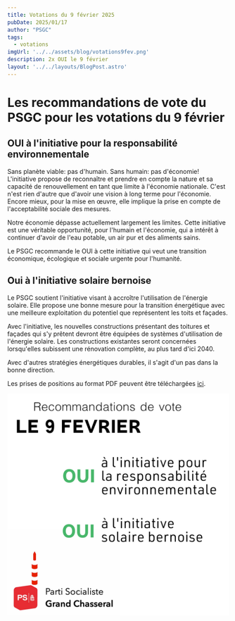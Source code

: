 ```yaml
---
title: Votations du 9 février 2025
pubDate: 2025/01/17
author: "PSGC"
tags:
  - votations
imgUrl: '../../assets/blog/votations9fev.png'
description: 2x OUI le 9 février 
layout: '../../layouts/BlogPost.astro'
---
```


# Les recommandations de vote du PSGC pour les votations du 9 février

## OUI à l'initiative pour la responsabilité environnementale
Sans planète viable: pas d'humain. Sans humain: pas d'économie! 
L'initiative propose de reconnaître et prendre en compte la nature et sa capacité de renouvellement en tant que limite à l'économie nationale. C'est n'est rien d'autre que d'avoir une vision à long terme pour l'économie. Encore mieux, pour la mise en œuvre, elle implique la prise en compte de l'acceptabilité sociale des mesures. 

Notre économie dépasse actuellement largement les limites. Cette initiative est une véritable opportunité, pour l'humain et l'économie, qui a intérêt à continuer d'avoir de l'eau potable, un air pur et des aliments sains. 

Le PSGC recommande le OUI à cette initiative qui veut une transition économique, écologique et sociale urgente pour l'humanité.

## Oui à l'initiative solaire bernoise
Le PSGC soutient l'initiative visant à accroître l'utilisation de l'énergie solaire. Elle propose une bonne mesure pour la transition énergétique avec une meilleure exploitation du potentiel que représentent les toits et façades. 

Avec l'initiative, les nouvelles constructions présentant des toitures et façades qui s'y prêtent devront être équipées de systèmes d'utilisation de l'énergie solaire. Les constructions existantes seront concernées lorsqu'elles subissent une rénovation complète, au plus tard d'ici 2040. 

Avec d'autres stratégies énergétiques durables, il s'agit d'un pas dans la bonne direction. 



Les prises de positions au format PDF peuvent être téléchargées <a
      href='/docs/communications/2025_01_13_Recommandations_votations9fev_PSGC.pdf'
      target='_blank'
      class='text-blue'>ici</a>.


![votations9fev](../../assets/blog/votations9fev.png)
